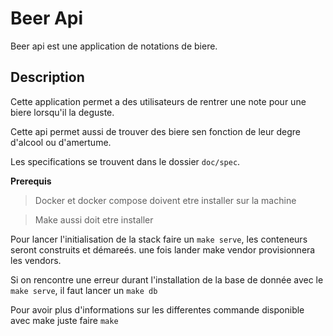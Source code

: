 # Beer Api 

Beer api est une application de notations de biere.

## Description

Cette application permet a des utilisateurs de rentrer une note pour une biere lorsqu'il la deguste.

Cette api permet aussi de trouver des biere sen fonction de leur degre d'alcool ou d'amertume.

Les specifications se trouvent dans le dossier `doc/spec`.

**Prerequis**
> Docker et docker compose doivent etre installer sur la machine

> Make aussi doit etre installer

Pour lancer l'initialisation de la stack faire un `make serve`, les conteneurs seront construits et démareés.
une fois lander make vendor provisionnera les vendors.

Si on rencontre une erreur durant l'installation de la base de donnée avec le `make serve`, il faut lancer un `make db`

Pour avoir plus d'informations sur les differentes commande disponible avec make juste faire `make`
